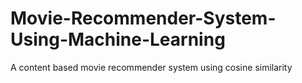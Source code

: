 # Movie-Recommender-System-Using-Machine-Learning
A content based movie recommender system using cosine similarity
